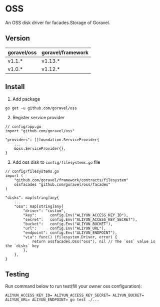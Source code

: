 # OSS

An OSS disk driver for facades.Storage of Goravel.

## Version

| goravel/oss  | goravel/framework    |
| ----------   | --------------       |
| v1.1.*       | v1.13.*              |
| v1.0.*       | v1.12.*              |

## Install

1. Add package

```
go get -u github.com/goravel/oss
```

2. Register service provider

```
// config/app.go
import "github.com/goravel/oss"

"providers": []foundation.ServiceProvider{
    ...
    &oss.ServiceProvider{},
}
```

3. Add oss disk to `config/filesystems.go` file

```
// config/filesystems.go
import (
    "github.com/goravel/framework/contracts/filesystem"
    ossfacades "github.com/goravel/oss/facades"
)

"disks": map[string]any{
    ...
    "oss": map[string]any{
        "driver": "custom",
        "key":      config.Env("ALIYUN_ACCESS_KEY_ID"),
        "secret":   config.Env("ALIYUN_ACCESS_KEY_SECRET"),
        "bucket":   config.Env("ALIYUN_BUCKET"),
        "url":      config.Env("ALIYUN_URL"),
        "endpoint": config.Env("ALIYUN_ENDPOINT"),
        "via": func() (filesystem.Driver, error) {
            return ossfacades.Oss("oss"), nil // The `oss` value is the `disks` key
        },
    },
}
```

## Testing

Run command below to run test(fill your owner oss configuration):

```
ALIYUN_ACCESS_KEY_ID= ALIYUN_ACCESS_KEY_SECRET= ALIYUN_BUCKET= ALIYUN_URL= ALIYUN_ENDPOINT= go test ./...
```
